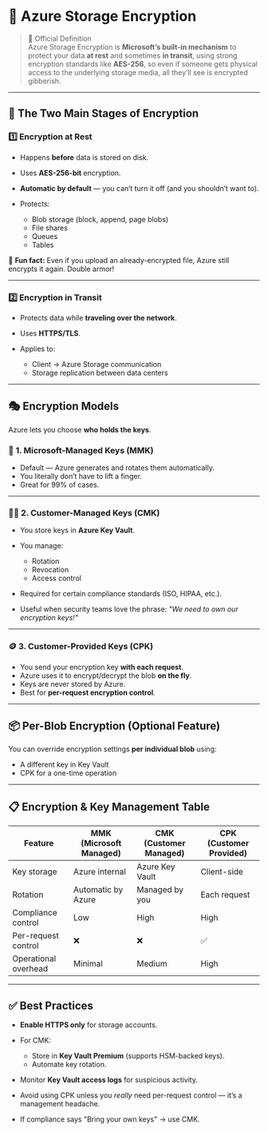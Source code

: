 # 🔐 **Azure Storage Encryption**

> 📖 Official Definition  
> Azure Storage Encryption is **Microsoft’s built-in mechanism** to protect your data **at rest** and sometimes **in transit**, using strong encryption standards like **AES-256**, so even if someone gets physical access to the underlying storage media, all they’ll see is encrypted gibberish.

---

## 🧩 **The Two Main Stages of Encryption**

### 1️⃣ **Encryption at Rest**

- Happens **before** data is stored on disk.
- Uses **AES-256-bit** encryption.
- **Automatic by default** — you can’t turn it off (and you shouldn’t want to).
- Protects:

  - Blob storage (block, append, page blobs)
  - File shares
  - Queues
  - Tables

📌 **Fun fact:** Even if you upload an already-encrypted file, Azure still encrypts it again. Double armor!

---

### 2️⃣ **Encryption in Transit**

- Protects data while **traveling over the network**.
- Uses **HTTPS/TLS**.
- Applies to:

  - Client → Azure Storage communication
  - Storage replication between data centers

---

## 🎭 **Encryption Models**

Azure lets you choose **who holds the keys**.

### 🔑 **1. Microsoft-Managed Keys (MMK)**

- Default — Azure generates and rotates them automatically.
- You literally don’t have to lift a finger.
- Great for 99% of cases.

---

### 🤵🏻 **2. Customer-Managed Keys (CMK)**

- You store keys in **Azure Key Vault**.
- You manage:

  - Rotation
  - Revocation
  - Access control

- Required for certain compliance standards (ISO, HIPAA, etc.).
- Useful when security teams love the phrase: _"We need to own our encryption keys!"_

---

### 🪙 **3. Customer-Provided Keys (CPK)**

- You send your encryption key **with each request**.
- Azure uses it to encrypt/decrypt the blob **on the fly**.
- Keys are never stored by Azure.
- Best for **per-request encryption control**.

---

## 📦 **Per-Blob Encryption** (Optional Feature)

You can override encryption settings **per individual blob** using:

- A different key in Key Vault
- CPK for a one-time operation

---

## 📋 **Encryption & Key Management Table**

| Feature              | MMK (Microsoft Managed) | CMK (Customer Managed) | CPK (Customer Provided) |
| -------------------- | ----------------------- | ---------------------- | ----------------------- |
| Key storage          | Azure internal          | Azure Key Vault        | Client-side             |
| Rotation             | Automatic by Azure      | Managed by you         | Each request            |
| Compliance control   | Low                     | High                   | High                    |
| Per-request control  | ❌                      | ❌                     | ✅                      |
| Operational overhead | Minimal                 | Medium                 | High                    |

---

## ✅ **Best Practices**

- **Enable HTTPS only** for storage accounts.
- For CMK:

  - Store in **Key Vault Premium** (supports HSM-backed keys).
  - Automate key rotation.

- Monitor **Key Vault access logs** for suspicious activity.
- Avoid using CPK unless you _really_ need per-request control — it’s a management headache.
- If compliance says "Bring your own keys" → use CMK.
